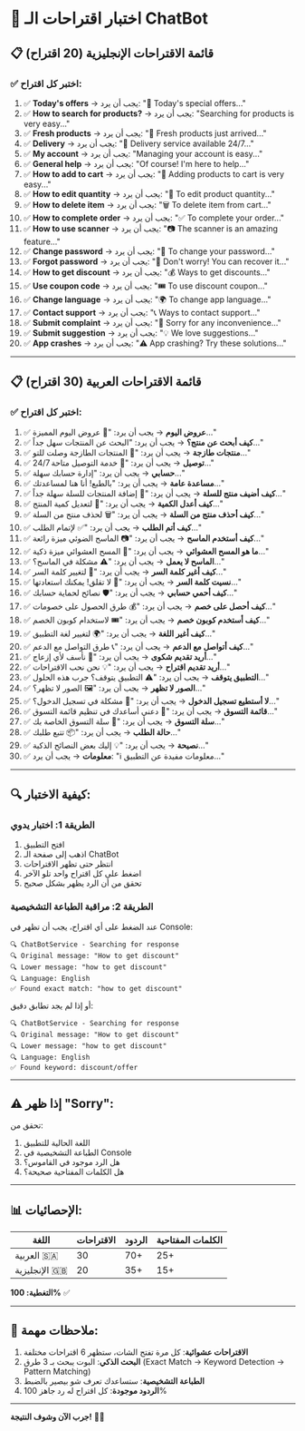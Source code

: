 # 🧪 اختبار اقتراحات الـ ChatBot

## 📋 قائمة الاقتراحات الإنجليزية (20 اقتراح)

### ✅ اختبر كل اقتراح:

1. ✅ **Today's offers** → يجب أن يرد: "🌟 Today's special offers..."
2. ✅ **How to search for products?** → يجب أن يرد: "Searching for products is very easy..."
3. ✅ **Fresh products** → يجب أن يرد: "🥬 Fresh products just arrived..."
4. ✅ **Delivery** → يجب أن يرد: "🚚 Delivery service available 24/7..."
5. ✅ **My account** → يجب أن يرد: "Managing your account is easy..."
6. ✅ **General help** → يجب أن يرد: "Of course! I'm here to help..."
7. ✅ **How to add to cart** → يجب أن يرد: "🛒 Adding products to cart is very easy..."
8. ✅ **How to edit quantity** → يجب أن يرد: "🔢 To edit product quantity..."
9. ✅ **How to delete item** → يجب أن يرد: "🗑️ To delete item from cart..."
10. ✅ **How to complete order** → يجب أن يرد: "✅ To complete your order..."
11. ✅ **How to use scanner** → يجب أن يرد: "📷 The scanner is an amazing feature..."
12. ✅ **Change password** → يجب أن يرد: "🔐 To change your password..."
13. ✅ **Forgot password** → يجب أن يرد: "🔑 Don't worry! You can recover it..."
14. ✅ **How to get discount** → يجب أن يرد: "💰 Ways to get discounts..."
15. ✅ **Use coupon code** → يجب أن يرد: "🎟️ To use discount coupon..."
16. ✅ **Change language** → يجب أن يرد: "🌍 To change app language..."
17. ✅ **Contact support** → يجب أن يرد: "📞 Ways to contact support..."
18. ✅ **Submit complaint** → يجب أن يرد: "📝 Sorry for any inconvenience..."
19. ✅ **Submit suggestion** → يجب أن يرد: "💡 We love suggestions..."
20. ✅ **App crashes** → يجب أن يرد: "⚠️ App crashing? Try these solutions..."

---

## 📋 قائمة الاقتراحات العربية (30 اقتراح)

### ✅ اختبر كل اقتراح:

1. ✅ **عروض اليوم** → يجب أن يرد: "🌟 عروض اليوم المميزة..."
2. ✅ **كيف أبحث عن منتج؟** → يجب أن يرد: "البحث عن المنتجات سهل جداً..."
3. ✅ **منتجات طازجة** → يجب أن يرد: "🥬 المنتجات الطازجة وصلت للتو..."
4. ✅ **توصيل** → يجب أن يرد: "🚚 خدمة التوصيل متاحة 24/7..."
5. ✅ **حسابي** → يجب أن يرد: "إدارة حسابك سهلة..."
6. ✅ **مساعدة عامة** → يجب أن يرد: "بالطبع! أنا هنا لمساعدتك..."
7. ✅ **كيف أضيف منتج للسلة** → يجب أن يرد: "🛒 إضافة المنتجات للسلة سهلة جداً..."
8. ✅ **كيف أعدل الكمية** → يجب أن يرد: "🔢 لتعديل كمية المنتج..."
9. ✅ **كيف أحذف منتج من السلة** → يجب أن يرد: "🗑️ لحذف منتج من السلة..."
10. ✅ **كيف أتم الطلب** → يجب أن يرد: "✅ لإتمام الطلب..."
11. ✅ **كيف أستخدم الماسح** → يجب أن يرد: "📷 الماسح الضوئي ميزة رائعة..."
12. ✅ **ما هو المسح العشوائي** → يجب أن يرد: "🎲 المسح العشوائي ميزة ذكية..."
13. ✅ **الماسح لا يعمل** → يجب أن يرد: "⚠️ مشكلة في الماسح؟..."
14. ✅ **كيف أغير كلمة السر** → يجب أن يرد: "🔐 لتغيير كلمة السر..."
15. ✅ **نسيت كلمة السر** → يجب أن يرد: "🔑 لا تقلق! يمكنك استعادتها..."
16. ✅ **كيف أحمي حسابي** → يجب أن يرد: "🛡️ نصائح لحماية حسابك..."
17. ✅ **كيف أحصل على خصم** → يجب أن يرد: "💰 طرق الحصول على خصومات..."
18. ✅ **كيف أستخدم كوبون خصم** → يجب أن يرد: "🎟️ لاستخدام كوبون الخصم..."
19. ✅ **كيف أغير اللغة** → يجب أن يرد: "🌍 لتغيير لغة التطبيق..."
20. ✅ **كيف أتواصل مع الدعم** → يجب أن يرد: "📞 طرق التواصل مع الدعم..."
21. ✅ **أريد تقديم شكوى** → يجب أن يرد: "📝 نأسف لأي إزعاج..."
22. ✅ **أريد تقديم اقتراح** → يجب أن يرد: "💡 نحن نحب الاقتراحات..."
23. ✅ **التطبيق يتوقف** → يجب أن يرد: "⚠️ التطبيق يتوقف؟ جرب هذه الحلول..."
24. ✅ **الصور لا تظهر** → يجب أن يرد: "🖼️ الصور لا تظهر؟..."
25. ✅ **لا أستطيع تسجيل الدخول** → يجب أن يرد: "🔐 مشكلة في تسجيل الدخول؟..."
26. ✅ **قائمة التسوق** → يجب أن يرد: "📝 دعني أساعدك في تنظيم قائمة التسوق..."
27. ✅ **سلة التسوق** → يجب أن يرد: "🛒 سلة التسوق الخاصة بك..."
28. ✅ **حالة الطلب** → يجب أن يرد: "📦 تتبع طلبك..."
29. ✅ **نصيحة** → يجب أن يرد: "💡 إليك بعض النصائح الذكية..."
30. ✅ **معلومات** → يجب أن يرد: "ℹ️ معلومات مفيدة عن التطبيق..."

---

## 🔍 كيفية الاختبار:

### الطريقة 1: اختبار يدوي
1. افتح التطبيق
2. اذهب إلى صفحة الـ ChatBot
3. انتظر حتى تظهر الاقتراحات
4. اضغط على كل اقتراح واحد تلو الآخر
5. تحقق من أن الرد يظهر بشكل صحيح

### الطريقة 2: مراقبة الطباعة التشخيصية
عند الضغط على أي اقتراح، يجب أن تظهر في Console:
```
🔍 ChatBotService - Searching for response
🔍 Original message: "How to get discount"
🔍 Lower message: "how to get discount"
🔍 Language: English
✅ Found exact match: "how to get discount"
```

أو إذا لم يجد تطابق دقيق:
```
🔍 ChatBotService - Searching for response
🔍 Original message: "How to get discount"
🔍 Lower message: "how to get discount"
🔍 Language: English
✅ Found keyword: discount/offer
```

---

## ⚠️ إذا ظهر "Sorry":

تحقق من:
1. اللغة الحالية للتطبيق
2. الطباعة التشخيصية في Console
3. هل الرد موجود في القاموس؟
4. هل الكلمات المفتاحية صحيحة؟

---

## 📊 الإحصائيات:

| اللغة | الاقتراحات | الردود | الكلمات المفتاحية |
|-------|------------|--------|-------------------|
| العربية 🇸🇦 | 30 | 70+ | 25+ |
| الإنجليزية 🇬🇧 | 20 | 35+ | 15+ |

**التغطية: 100%** ✅

---

## 🎯 ملاحظات مهمة:

1. **الاقتراحات عشوائية**: كل مرة تفتح الشات، ستظهر 6 اقتراحات مختلفة
2. **البحث الذكي**: البوت يبحث بـ 3 طرق (Exact Match → Keyword Detection → Pattern Matching)
3. **الطباعة التشخيصية**: ستساعدك تعرف شو بيصير بالضبط
4. **الردود موجودة**: كل اقتراح له رد جاهز 100%

---

**جرب الآن وشوف النتيجة!** 🚀✨

